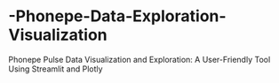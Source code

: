 # -Phonepe-Data-Exploration-Visualization
Phonepe Pulse Data Visualization and Exploration: A User-Friendly Tool Using Streamlit and Plotly
